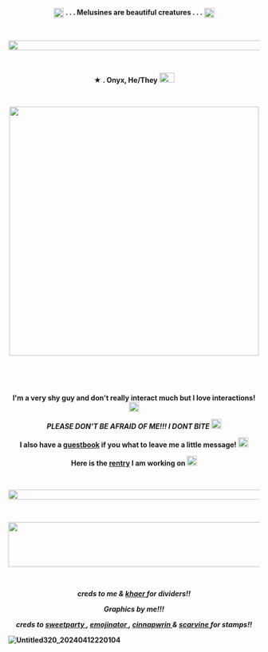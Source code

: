 <p align="center">
  <img width="20" height="20" src="https://64.media.tumblr.com/c2e42b0282ea5a62d34e0be2c34406d3/08074beda4cc8409-d1/s75x75_c1/0c7620e1392008d32dcf5061cdf565c0cde6f69d.gifv"  <h1 align="center"> <strong> . . . Melusines are beautiful creatures . . .</strong> </h1> <img width="20" height="20" src="https://64.media.tumblr.com/c2e42b0282ea5a62d34e0be2c34406d3/08074beda4cc8409-d1/s75x75_c1/0c7620e1392008d32dcf5061cdf565c0cde6f69d.gifv"<p align="center"> 


&nbsp; 
<p align="center">
<img width="1000" height="20" src="https://github.com/undeadlost/undeadlost/assets/160256094/34c82516-53de-4f5c-a44e-d892cc032044"
<p align="center">

&nbsp; 


<p align="center">
 <strong>★ . Onyx, He/They <img width="30" height="20" src="https://github.com/undeadlost/undeadlost/assets/160256094/95573b52-7612-40e3-85c8-ee42c7e4d318" </strong> 
</p>

&nbsp; 


<p align="center">
  <img width="=500" height="500" src="https://github.com/undeadlost/undeadlost/assets/160256094/afbd5807-233c-4703-9bbe-c98415f299c9">
</p>

&nbsp; 


&nbsp;  
 
<p align="center">
 <strong>I'm a very shy guy and don't really interact much but I love interactions! </strong> <img width="20" height="20" src="https://64.media.tumblr.com/31638ab32cc7c85ba10d396f94a34dd0/4720c94c0b561795-1d/s75x75_c1/4e3453c7aac02a8f02fdc153a3bc6073d3daf976.gifv"
</p>
<p align="center">
<em>PLEASE DON'T BE AFRAID OF ME!!! I DONT BITE</em> <img width="20" height="20" src="https://64.media.tumblr.com/05d5c2d5eb6764f9d0f80a073ff20a91/eb7088c9bc9a98b3-58/s75x75_c1/b976ef5411335c0f514e95ad562e0b124290ca6e.gifv"
</p>
<p align="center">
<strong> I also have a  <a href= "https://undeadlost.123guestbook.com/" >guestbook</a> if you what to leave me a little message!  <img width="20" height="20" src="https://64.media.tumblr.com/cfd53e7b0198805775b61d63d97c8ff6/562c31dce47085f3-92/s75x75_c1/b9c1d662cb748222afbc50c451a2080e4a67d850.gifv" </strong>
</p>
<p align="center">
<strong> Here is the <a href= "https://rentry.co/undeadlost" >rentry</a> I am working on </strong> <img width="20" height="20" src="https://64.media.tumblr.com/c930c6ed8ae74a7efff259c1688b720c/08074beda4cc8409-c4/s75x75_c1/6b0c2d8a965c911f2d9964d82d6478af50cb81b2.gifv"
</p>

&nbsp;

<p align="center">
<img width="1000" height="20" src="https://github.com/undeadlost/undeadlost/assets/160256094/b548b484-1df0-4007-8cd3-55bcb2918b85"
<p align="center">


&nbsp;
<p align="center">
<img width="700" height="90" src="https://64.media.tumblr.com/225fbdb4e0a4c95f2ba59153dfa0adc8/3a9adf60716557fd-42/s400x600/5f0a3e29256d75106ca0c043aff7f30a5b1e22cd.gifv"
<p align="center">

&nbsp;

<p align="center">
<i>creds to me & <a href= "https://www.tumblr.com/khaer" >khaer </a> for dividers!! </i>
</p>
<p align="center">
<i>Graphics by me!!!</i>
</p>
<p align="center">
<i>creds to <a href= "https://www.tumblr.com/sweetparty" >sweetparty  </a> , <a href= "https://www.tumblr.com/emojinator" >emojinator </a> , <a href= "https://www.tumblr.com/cinnapwrin" >cinnapwrin  </a> & <a href= "https://www.tumblr.com/scarvine" >scarvine  </a> for stamps!!</i>
</p>


![Untitled320_20240412220104](https://github.com/undeadlost/undeadlost/assets/160256094/b548b484-1df0-4007-8cd3-55bcb2918b85)

